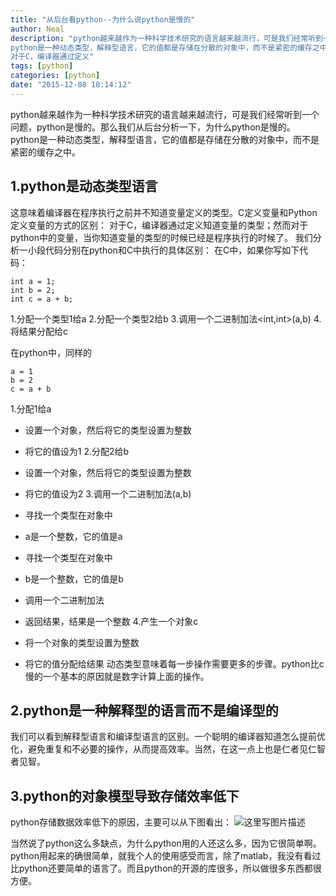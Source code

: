 ```yaml
---
title: "从后台看python--为什么说python是慢的"
author: Neal
description: "python越来越作为一种科学技术研究的语言越来越流行，可是我们经常听到一个问题，python是慢的。那么我们从后台分析一下，为什么python是慢的。 
python是一种动态类型，解释型语言，它的值都是存储在分散的对象中，而不是紧密的缓存之中。1.python是动态类型语言这意味着编译器在程序执行之前并不知道变量定义的类型。C定义变量和Python定义变量的方式的区别： 
对于C，编译器通过定义"
tags: [python]
categories: [python]
date: "2015-12-08 10:14:12"
---
```

python越来越作为一种科学技术研究的语言越来越流行，可是我们经常听到一个问题，python是慢的。那么我们从后台分析一下，为什么python是慢的。
python是一种动态类型，解释型语言，它的值都是存储在分散的对象中，而不是紧密的缓存之中。

1.python是动态类型语言
---------------

这意味着编译器在程序执行之前并不知道变量定义的类型。C定义变量和Python定义变量的方式的区别：
对于C，编译器通过定义知道变量的类型；然而对于python中的变量，当你知道变量的类型的时候已经是程序执行的时候了。
我们分析一小段代码分别在python和C中执行的具体区别：
在C中，如果你写如下代码：

```
int a = 1;
int b = 2;
int c = a + b;
```
1.分配一个<int>类型1给a
2.分配一个<int>类型2给b
3.调用一个二进制加法<int,int>(a,b)
4.将结果分配给c

在python中，同样的

```
a = 1
b = 2
c = a + b
```
1.分配1给a

 - 设置一个对象，然后将它的类型设置为整数
 - 将它的值设为1
 2.分配2给b
 
 - 设置一个对象，然后将它的类型设置为整数
 - 将它的值设为2
 3.调用一个二进制加法(a,b)
 
 - 寻找一个类型在对象中
 - a是一个整数，它的值是a
 - 寻找一个类型在对象中
 - b是一个整数，它的值是b
 - 调用一个二进制加法
 - 返回结果，结果是一个整数
 4.产生一个对象c
 
 - 将一个对象的类型设置为整数
 - 将它的值分配给结果
 动态类型意味着每一步操作需要更多的步骤。python比c慢的一个基本的原因就是数字计算上面的操作。

## 2.python是一种解释型的语言而不是编译型的 ##
我们可以看到解释型语言和编译型语言的区别。一个聪明的编译器知道怎么提前优化，避免重复和不必要的操作，从而提高效率。当然，在这一点上也是仁者见仁智者见智。

## 3.python的对象模型导致存储效率低下 ##
python存储数据效率低下的原因，主要可以从下图看出：
![这里写图片描述](http://img.blog.csdn.net/20151208101154529)

当然说了python这么多缺点，为什么python用的人还这么多，因为它很简单啊。python用起来的确很简单，就我个人的使用感受而言，除了matlab，我没有看过比python还要简单的语言了。而且python的开源的库很多，所以做很多东西都很方便。